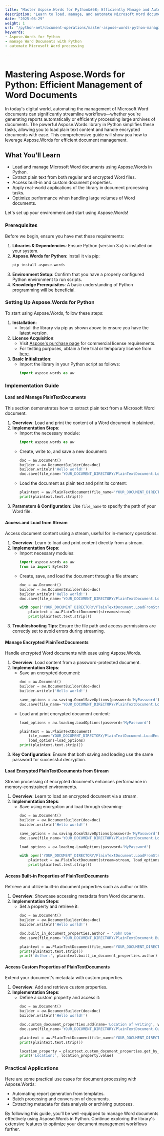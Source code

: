 ```yaml
---
title: "Master Aspose.Words for Python&#58; Efficiently Manage and Automate Word Documents"
description: "Learn to load, manage, and automate Microsoft Word documents with Aspose.Words in Python. Streamline your document processing tasks effortlessly."
date: "2025-03-29"
weight: 1
url: "/python-net/document-operations/master-aspose-words-python-managing-word-docs/"
keywords:
- Aspose.Words for Python
- manage Word Documents with Python
- automate Microsoft Word processing

---
```


# Mastering Aspose.Words for Python: Efficient Management of Word Documents

In today's digital world, automating the management of Microsoft Word documents can significantly streamline workflows—whether you're generating reports automatically or efficiently processing large archives of documents. The powerful Aspose.Words library in Python simplifies these tasks, allowing you to load plain text content and handle encrypted documents with ease. This comprehensive guide will show you how to leverage Aspose.Words for efficient document management.

## What You'll Learn

- Load and manage Microsoft Word documents using Aspose.Words in Python.
- Extract plain text from both regular and encrypted Word files.
- Access built-in and custom document properties.
- Apply real-world applications of the library in document processing tasks.
- Optimize performance when handling large volumes of Word documents.

Let's set up your environment and start using Aspose.Words!

### Prerequisites

Before we begin, ensure you have met these requirements:

1. **Libraries & Dependencies**: Ensure Python (version 3.x) is installed on your system.
2. **Aspose.Words for Python**: Install it via pip:
   ```bash
   pip install aspose-words
   ```
3. **Environment Setup**: Confirm that you have a properly configured Python environment to run scripts.
4. **Knowledge Prerequisites**: A basic understanding of Python programming will be beneficial.

### Setting Up Aspose.Words for Python

To start using Aspose.Words, follow these steps:

1. **Installation**:
   - Install the library via pip as shown above to ensure you have the latest version.
2. **License Acquisition**:
   - Visit [Aspose's purchase page](https://purchase.aspose.com/buy) for commercial license requirements.
   - For testing purposes, obtain a free trial or temporary license from [here](https://purchase.aspose.com/temporary-license/).
3. **Basic Initialization**:
   - Import the library in your Python script as follows:
     ```python
     import aspose.words as aw
     ```

### Implementation Guide

#### Load and Manage PlainTextDocuments

This section demonstrates how to extract plain text from a Microsoft Word document.

1. **Overview**: Load and print the content of a Word document in plaintext.
2. **Implementation Steps**:
   - Import the necessary module:
     ```python
     import aspose.words as aw
     ```
   - Create, write to, and save a new document:
     ```python
     doc = aw.Document()
     builder = aw.DocumentBuilder(doc=doc)
     builder.writeln('Hello world!')
     doc.save(file_name='YOUR_DOCUMENT_DIRECTORY/PlainTextDocument.Load.docx')
     ```
   - Load the document as plain text and print its content:
     ```python
     plaintext = aw.PlainTextDocument(file_name='YOUR_DOCUMENT_DIRECTORY/PlainTextDocument.Load.docx')
     print(plaintext.text.strip())
     ```
3. **Parameters & Configuration**: Use `file_name` to specify the path of your Word file.

#### Access and Load from Stream

Access document content using a stream, useful for in-memory operations.

1. **Overview**: Learn to load and print content directly from a stream.
2. **Implementation Steps**:
   - Import necessary modules:
     ```python
     import aspose.words as aw
     from io import BytesIO
     ```
   - Create, save, and load the document through a file stream:
     ```python
     doc = aw.Document()
     builder = aw.DocumentBuilder(doc=doc)
     builder.writeln('Hello world!')
     doc.save(file_name='YOUR_DOCUMENT_DIRECTORY/PlainTextDocument.LoadFromStream.docx')

     with open('YOUR_DOCUMENT_DIRECTORY/PlainTextDocument.LoadFromStream.docx', 'rb') as stream:
         plaintext = aw.PlainTextDocument(stream=stream)
         print(plaintext.text.strip())
     ```
3. **Troubleshooting Tips**: Ensure the file path and access permissions are correctly set to avoid errors during streaming.

#### Manage Encrypted PlainTextDocuments

Handle encrypted Word documents with ease using Aspose.Words.

1. **Overview**: Load content from a password-protected document.
2. **Implementation Steps**:
   - Save an encrypted document:
     ```python
     doc = aw.Document()
     builder = aw.DocumentBuilder(doc=doc)
     builder.writeln('Hello world!')

     save_options = aw.saving.OoxmlSaveOptions(password='MyPassword')
     doc.save(file_name='YOUR_DOCUMENT_DIRECTORY/PlainTextDocument.LoadEncrypted.docx', save_options=save_options)
     ```
   - Load and print encrypted document content:
     ```python
     load_options = aw.loading.LoadOptions(password='MyPassword')

     plaintext = aw.PlainTextDocument(
         file_name='YOUR_DOCUMENT_DIRECTORY/PlainTextDocument.LoadEncrypted.docx', 
         load_options=load_options)
     print(plaintext.text.strip())
     ```
3. **Key Configuration**: Ensure that both saving and loading use the same password for successful decryption.

#### Load Encrypted PlainTextDocuments from Stream

Stream processing of encrypted documents enhances performance in memory-constrained environments.

1. **Overview**: Learn to load an encrypted document via a stream.
2. **Implementation Steps**:
   - Save using encryption and load through streaming:
     ```python
     doc = aw.Document()
     builder = aw.DocumentBuilder(doc=doc)
     builder.writeln('Hello world!')

     save_options = aw.saving.OoxmlSaveOptions(password='MyPassword')
     doc.save(file_name='YOUR_DOCUMENT_DIRECTORY/PlainTextDocument.LoadFromStreamWithOptions.docx', save_options=save_options)

     load_options = aw.loading.LoadOptions(password='MyPassword')

     with open('YOUR_DOCUMENT_DIRECTORY/PlainTextDocument.LoadFromStreamWithOptions.docx', 'rb') as stream:
         plaintext = aw.PlainTextDocument(stream=stream, load_options=load_options)
         print(plaintext.text.strip())
     ```

#### Access Built-in Properties of PlainTextDocuments

Retrieve and utilize built-in document properties such as author or title.

1. **Overview**: Showcase accessing metadata from Word documents.
2. **Implementation Steps**:
   - Set a property and retrieve it:
     ```python
     doc = aw.Document()
     builder = aw.DocumentBuilder(doc=doc)
     builder.writeln('Hello world!')

     doc.built_in_document_properties.author = 'John Doe'
     doc.save(file_name='YOUR_DOCUMENT_DIRECTORY/PlainTextDocument.BuiltInProperties.docx')

     plaintext = aw.PlainTextDocument(file_name='YOUR_DOCUMENT_DIRECTORY/PlainTextDocument.BuiltInProperties.docx')
     print(plaintext.text.strip())
     print('Author:', plaintext.built_in_document_properties.author)
     ```

#### Access Custom Properties of PlainTextDocuments

Extend your document's metadata with custom properties.

1. **Overview**: Add and retrieve custom properties.
2. **Implementation Steps**:
   - Define a custom property and access it:
     ```python
     doc = aw.Document()
     builder = aw.DocumentBuilder(doc=doc)
     builder.writeln('Hello world!')

     doc.custom_document_properties.add(name='Location of writing', value='123 Main St, London, UK')
     doc.save(file_name='YOUR_DOCUMENT_DIRECTORY/PlainTextDocument.CustomDocumentProperties.docx')

     plaintext = aw.PlainTextDocument(file_name='YOUR_DOCUMENT_DIRECTORY/PlainTextDocument.CustomDocumentProperties.docx')
     print(plaintext.text.strip())

     location_property = plaintext.custom_document_properties.get_by_name('Location of writing')
     print('Location:', location_property.value)
     ```

### Practical Applications

Here are some practical use cases for document processing with Aspose.Words:
- Automating report generation from templates.
- Batch processing and conversion of documents.
- Extracting metadata for data analysis or archiving purposes.

By following this guide, you'll be well-equipped to manage Word documents effectively using Aspose.Words in Python. Continue exploring the library's extensive features to optimize your document management workflows further.
